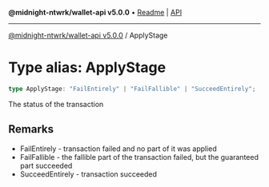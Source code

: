 **@midnight-ntwrk/wallet-api v5.0.0** • [Readme](../README.md) \| [API](../globals.md)

***

[@midnight-ntwrk/wallet-api v5.0.0](../README.md) / ApplyStage

# Type alias: ApplyStage

```ts
type ApplyStage: "FailEntirely" | "FailFallible" | "SucceedEntirely";
```

The status of the transaction

## Remarks

- FailEntirely - transaction failed and no part of it was applied
- FailFallible - the fallible part of the transaction failed, but the guaranteed part succeeded
- SucceedEntirely - transaction succeeded
